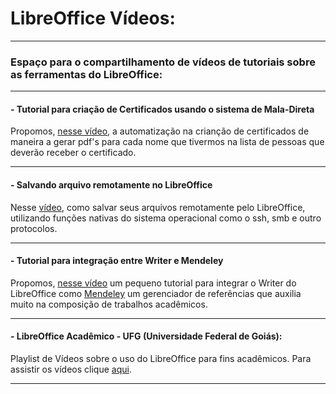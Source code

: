 # LibreOffice Vídeos:

<hr>

### Espaço para o compartilhamento de vídeos de tutoriais sobre as ferramentas do LibreOffice:

<hr>

#### - Tutorial para criação de Certificados usando o sistema de Mala-Direta

Propomos, [nesse vídeo](https://www.youtube.com/watch?v=dc5A64LKCS4&t=1s), a automatização na crianção de certificados de maneira a gerar pdf's para cada nome que tivermos na lista de pessoas que deverão receber o certificado.

<hr>

#### - Salvando arquivo remotamente no LibreOffice

Nesse [vídeo](http://www.alfabech.com/2017/03/salvando-arquivo-remotamente-no.html), como salvar seus arquivos remotamente pelo LibreOffice, utilizando funções nativas do sistema operacional como o ssh, smb e outro protocolos.

<hr>

#### - Tutorial para integração entre Writer e Mendeley

Propomos, [nesse vídeo](https://www.youtube.com/watch?v=2P5MVW7ndWc) um pequeno tutorial para integrar o Writer do LibreOffice como [Mendeley](http://www.mendeley.com) um gerenciador de referências que auxilia muito na composição de trabalhos acadêmicos.

<hr>

#### - LibreOffice Acadêmico - UFG (Universidade Federal de Goiás):

Playlist de Vídeos sobre o uso do LibreOffice para fins acadêmicos. Para assistir os vídeos clique [aqui](https://www.youtube.com/playlist?list=PLbzqp9HRSy3_3QCUKn54TxBoB6JNle853).

<hr>
